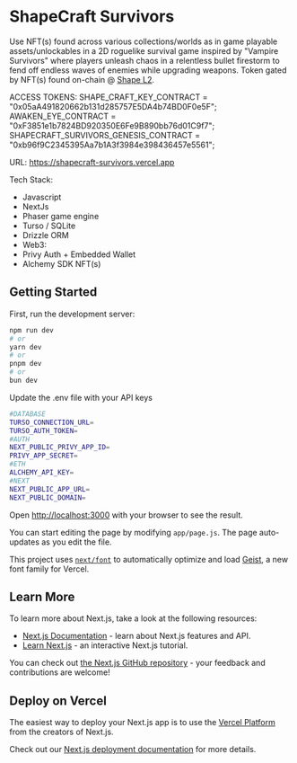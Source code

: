 # ShapeCraft Survivors

Use NFT(s) found across various collections/worlds as in game playable assets/unlockables in a 2D roguelike survival game inspired by "Vampire Survivors" where players unleash chaos in a relentless bullet firestorm to fend off endless waves of enemies while upgrading weapons. Token gated by NFT(s) found on-chain @ [Shape L2](https://shape.network/).

ACCESS TOKENS:
SHAPE_CRAFT_KEY_CONTRACT = "0x05aA491820662b131d285757E5DA4b74BD0F0e5F";
AWAKEN_EYE_CONTRACT = "0xF3851e1b7824BD920350E6Fe9B890bb76d01C9f7";
SHAPECRAFT_SURVIVORS_GENESIS_CONTRACT = "0xb96f9C2345395Aa7b1A3f3984e398436457e5561";

URL: https://shapecraft-survivors.vercel.app

Tech Stack:

- Javascript
- NextJs
- Phaser game engine
- Turso / SQLite
- Drizzle ORM
- Web3:
- Privy Auth + Embedded Wallet
- Alchemy SDK NFT(s)

## Getting Started

First, run the development server:

```bash
npm run dev
# or
yarn dev
# or
pnpm dev
# or
bun dev
```

Update the .env file with your API keys

```bash
#DATABASE
TURSO_CONNECTION_URL=
TURSO_AUTH_TOKEN=
#AUTH
NEXT_PUBLIC_PRIVY_APP_ID=
PRIVY_APP_SECRET=
#ETH
ALCHEMY_API_KEY=
#NEXT
NEXT_PUBLIC_APP_URL=
NEXT_PUBLIC_DOMAIN=
```

Open [http://localhost:3000](http://localhost:3000) with your browser to see the result.

You can start editing the page by modifying `app/page.js`. The page auto-updates as you edit the file.

This project uses [`next/font`](https://nextjs.org/docs/app/building-your-application/optimizing/fonts) to automatically optimize and load [Geist](https://vercel.com/font), a new font family for Vercel.

## Learn More

To learn more about Next.js, take a look at the following resources:

- [Next.js Documentation](https://nextjs.org/docs) - learn about Next.js features and API.
- [Learn Next.js](https://nextjs.org/learn) - an interactive Next.js tutorial.

You can check out [the Next.js GitHub repository](https://github.com/vercel/next.js) - your feedback and contributions are welcome!

## Deploy on Vercel

The easiest way to deploy your Next.js app is to use the [Vercel Platform](https://vercel.com/new?utm_medium=default-template&filter=next.js&utm_source=create-next-app&utm_campaign=create-next-app-readme) from the creators of Next.js.

Check out our [Next.js deployment documentation](https://nextjs.org/docs/app/building-your-application/deploying) for more details.
